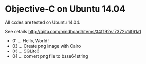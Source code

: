 
# Objective-C on Ubuntu 14.04

All codes are tested on Ubuntu 14.04.

See details
http://qiita.com/mindboard/items/34f192ea7372c1df61a1


- 01 ... Hello, World!
- 02 ... Create png image with Cairo
- 03 ... SQLite3
- 04 ... convert png file to base64string

